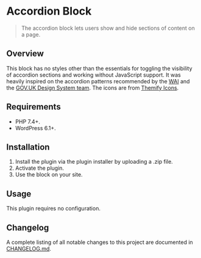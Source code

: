 # Accordion Block

> The accordion block lets users show and hide sections of content on a page.

## Overview

This block has no styles other than the essentials for toggling the visibility of accordion sections and working without JavaScript support. 
It was heavily inspired on the accordion patterns recommended by the [WAI](https://www.w3.org/WAI/ARIA/apg/patterns/accordion/) and the [GOV.UK Design System team](https://design-system.service.gov.uk/components/accordion/).
The icons are from [Themify Icons](https://themify.me/themify-icons).

## Requirements

* PHP 7.4+.
* WordPress 6.1+.

## Installation

1. Install the plugin via the plugin installer by uploading a .zip file.
2. Activate the plugin.
3. Use the block on your site.

## Usage

This plugin requires no configuration.
## Changelog

A complete listing of all notable changes to this project are documented in [CHANGELOG.md](https://github.com/pixelalbatross/accordion-block/blob/main/CHANGELOG.md).
